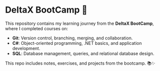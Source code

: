 # DeltaX BootCamp 🚀

This repository contains my learning journey from the **DeltaX BootCamp**, where I completed courses on:

- **Git**: Version control, branching, merging, and collaboration.
- **C#**: Object-oriented programming, .NET basics, and application development.
- **SQL**: Database management, queries, and relational database design.

This repo includes notes, exercises, and projects from the bootcamp. 📚✨
